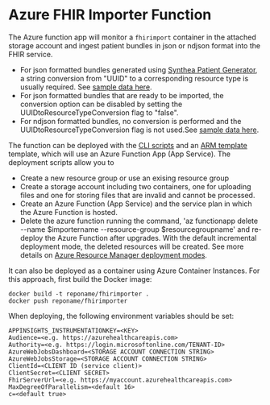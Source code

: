 # Azure FHIR Importer Function

The Azure function app will monitor a `fhirimport` container in the attached storage account and ingest patient bundles in json or ndjson format into the FHIR service. 

- For json formatted bundles generated using [Synthea Patient Generator](https://github.com/synthetichealth/synthea), a string conversion from "UUID" to a corresponding resource type is usually required. See [sample data here](../../data).
- For json formatted bundles that are ready to be imported, the conversion option can be disabled by setting the UUIDtoResourceTypeConversion flag to "false".
- For ndjson formatted bundles, no conversion is performed and the UUIDtoResourceTypeConversion flag is not used.See [sample data here](../../data).

The function can be deployed with the [CLI scripts](../scripts/importer.bash) and an [ARM template](../templates/importer.json) template, which will use an Azure Function App (App Service). The deployment scripts allow you to
- Create a new resource group or use an exising resource group
- Create a storage account including two containers, one for uploading files and one for storing files that are invalid and cannot be processed.
- Create an Azure Function (App Service) and the service plan in which the Azure Function is hosted.
- Delete the azure function running the command, 'az functionapp delete --name $importername --resource-group $resourcegroupname' and re-deploy the Azure Function after upgrades. With the default incremental deployment mode, the deleted resources will be created. See more details on [Azure Resource Manager deployment modes](https://docs.microsoft.com/azure/azure-resource-manager/templates/deployment-modes). 

It can also be deployed as a container using Azure Container Instances. For this approach, first build the Docker image:

```
docker build -t reponame/fhirimporter .
docker push reponame/fhirimporter
```

When deploying, the following environment variables should be set:

```
APPINSIGHTS_INSTRUMENTATIONKEY=<KEY>
Audience=<e.g. https://azurehealthcareapis.com>
Authority=<e.g. https://login.microsoftonline.com/TENANT-ID>
AzureWebJobsDashboard=<STORAGE ACCOUNT CONNECTION STRING>
AzureWebJobsStorage=<STORAGE ACCOUNT CONNECTION STRING>
ClientId=<CLIENT ID (service client)>
ClientSecret=<CLIENT SECRET>
FhirServerUrl=<e.g. https://myaccount.azurehealthcareapis.com>
MaxDegreeOfParallelism=<default 16>	
c=<default true>
```




